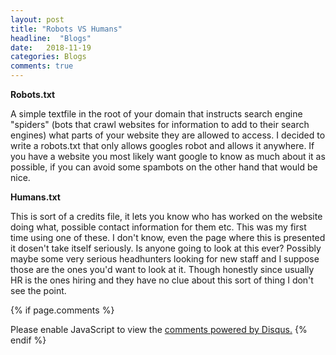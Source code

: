 ```yaml
---
layout: post
title: "Robots VS Humans"
headline:  "Blogs"
date:   2018-11-19
categories: Blogs
comments: true
---
```


**Robots.txt**

A simple textfile in the root of your domain that instructs search engine "spiders" (bots that crawl websites for information to add to their search engines) what parts of your website they are allowed to access.
I decided to write a robots.txt that only allows googles robot and allows it anywhere. If you have a website you most likely want google to know as much about it as possible, if you can avoid some spambots on the other hand that would be nice.

**Humans.txt**

This is sort of a credits file, it lets you know who has worked on the website doing what, possible contact information for them etc. This was my first time using one of these. I don't know, even the page where this is presented it dosen't take itself seriously. Is anyone going to look at this ever? Possibly maybe some very serious headhunters looking for new staff and I suppose those are the ones you'd want to look at it. Though honestly since usually HR is the ones hiring and they have no clue about this sort of thing I don't see the point.

{% if page.comments %}
<div id="disqus_thread"></div>
<script>

/**
*  RECOMMENDED CONFIGURATION VARIABLES: EDIT AND UNCOMMENT THE SECTION BELOW TO INSERT DYNAMIC VALUES FROM YOUR PLATFORM OR CMS.
*  LEARN WHY DEFINING THESE VARIABLES IS IMPORTANT: https://disqus.com/admin/universalcode/#configuration-variables*/
/*
var disqus_config = function () {
this.page.url = PAGE_URL;  // Replace PAGE_URL with your page's canonical URL variable
this.page.identifier = PAGE_IDENTIFIER; // Replace PAGE_IDENTIFIER with your page's unique identifier variable
};
*/
(function() { // DON'T EDIT BELOW THIS LINE
var d = document, s = d.createElement('script');
s.src = 'https://examination-1-1.disqus.com/embed.js';
s.setAttribute('data-timestamp', +new Date());
(d.head || d.body).appendChild(s);
})();
</script>
<noscript>Please enable JavaScript to view the <a href="https://disqus.com/?ref_noscript">comments powered by Disqus.</a></noscript>
{% endif %}